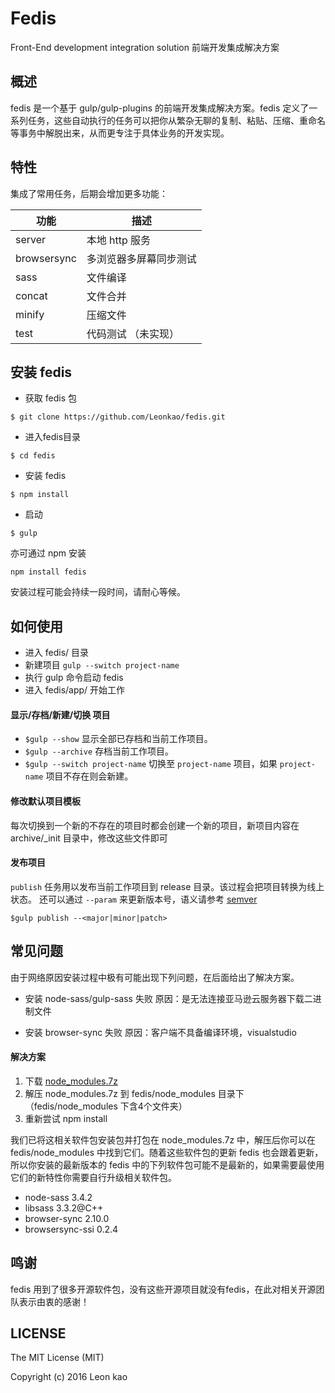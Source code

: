 # Fedis

Front-End development integration solution
前端开发集成解决方案

## 概述

fedis 是一个基于 gulp/gulp-plugins 的前端开发集成解决方案。fedis 定义了一系列任务，这些自动执行的任务可以把你从繁杂无聊的复制、粘贴、压缩、重命名等事务中解脱出来，从而更专注于具体业务的开发实现。

## 特性

集成了常用任务，后期会增加更多功能：

功能  |  描述
---- | ---- 
server 		| 本地 http 服务
browsersync | 多浏览器多屏幕同步测试
sass 		| 文件编译
concat 		| 文件合并 
minify 		| 压缩文件
test  		| 代码测试 （未实现）

## 安装 fedis
* 获取 fedis 包
```
$ git clone https://github.com/Leonkao/fedis.git
```

* 进入fedis目录
```
$ cd fedis
```

* 安装 fedis
```
$ npm install
```

* 启动
```
$ gulp
```

亦可通过 npm 安装
```
npm install fedis
```
安装过程可能会持续一段时间，请耐心等候。

## 如何使用
* 进入 fedis/ 目录
* 新建项目 `gulp --switch project-name`
* 执行 gulp 命令启动 fedis
* 进入 fedis/app/ 开始工作

#### 显示/存档/新建/切换 项目
* `$gulp --show` 显示全部已存档和当前工作项目。
* `$gulp --archive` 存档当前工作项目。
* `$gulp --switch project-name` 切换至 `project-name` 项目，如果 `project-name` 项目不存在则会新建。


#### 修改默认项目模板
每次切换到一个新的不存在的项目时都会创建一个新的项目，新项目内容在 archive/_init 目录中，修改这些文件即可

#### 发布项目
`publish` 任务用以发布当前工作项目到 release 目录。该过程会把项目转换为线上状态。
还可以通过 `--param` 来更新版本号，语义请参考 [semver](https://docs.npmjs.com/misc/semver)
```
$gulp publish --<major|minor|patch>
```
 
## 常见问题
由于网络原因安装过程中极有可能出现下列问题，在后面给出了解决方案。

* 安装 node-sass/gulp-sass 失败
   原因：是无法连接亚马逊云服务器下载二进制文件
   
* 安装 browser-sync 失败
   原因：客户端不具备编译环境，visualstudio

#### 解决方案

1. 下载 [node_modules.7z](http://files.cnblogs.com/files/kelsen/node_modules.7z)
2. 解压 node_modules.7z 到 fedis/node_modules 目录下（fedis/node_modules 下含4个文件夹）
3. 重新尝试 npm install

我们已将这相关软件包安装包并打包在 node_modules.7z 中，解压后你可以在 fedis/node_modules 中找到它们。随着这些软件包的更新 fedis 也会跟着更新，所以你安装的最新版本的 fedis 中的下列软件包可能不是最新的，如果需要最使用它们的新特性你需要自行升级相关软件包。
* node-sass    3.4.2
* libsass      3.3.2@C++
* browser-sync 2.10.0
* browsersync-ssi 0.2.4


## 鸣谢
fedis 用到了很多开源软件包，没有这些开源项目就没有fedis，在此对相关开源团队表示由衷的感谢！

## LICENSE

The MIT License (MIT)

Copyright (c) 2016 Leon kao